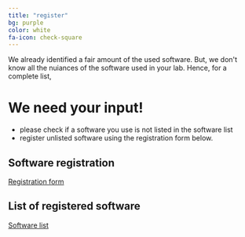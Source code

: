 ```yaml
---
title: "register"
bg: purple
color: white
fa-icon: check-square
---
```


We already identified a fair amount of the used software. But, we don't know all the nuiances
of the software used in your lab. Hence, for a complete list,

# We need your input!

* please check if a software you use is not listed in the software list
* register unlisted software using the registration form below.

## Software registration

[Registration form](https://docs.google.com/forms/d/1l1ELDjToHwtcE8mk9TFzpddw0o0Vg4onIMXg4i3aYG8/edit "Register software")


## List of registered software

[Software list](https://script.google.com/macros/s/AKfycbyW9foZMe1Ijhp1cWlmzax0dSlGu0poZBM5ZTQyWKD_7OB7Yd4H/exec "List of registered software")


